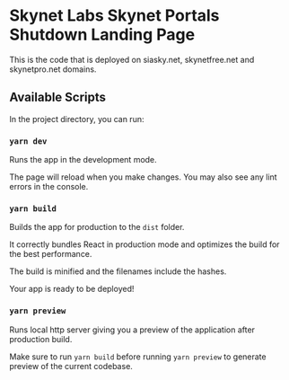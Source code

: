 # Skynet Labs Skynet Portals Shutdown Landing Page

This is the code that is deployed on siasky.net, skynetfree.net and skynetpro.net domains.

## Available Scripts

In the project directory, you can run:

### `yarn dev`

Runs the app in the development mode.

The page will reload when you make changes. You may also see any lint errors in the console.

### `yarn build`

Builds the app for production to the `dist` folder.

It correctly bundles React in production mode and optimizes the build for the best performance.

The build is minified and the filenames include the hashes.

Your app is ready to be deployed!

### `yarn preview`

Runs local http server giving you a preview of the application after production build.

Make sure to run `yarn build` before running `yarn preview` to generate preview of the current codebase.
